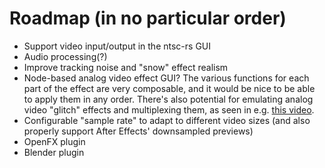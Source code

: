 # Roadmap (in no particular order)

- Support video input/output in the ntsc-rs GUI
- Audio processing(?)
- Improve tracking noise and "snow" effect realism
- Node-based analog video effect GUI? The various functions for each part of the effect are very composable, and
  it would be nice to be able to apply them in any order. There's also potential for emulating analog video "glitch"
  effects and multiplexing them, as seen in e.g. [this video](https://www.youtube.com/watch?v=eQHocOLTxnw).
- Configurable "sample rate" to adapt to different video sizes (and also properly support After Effects' downsampled
  previews)
- OpenFX plugin
- Blender plugin
